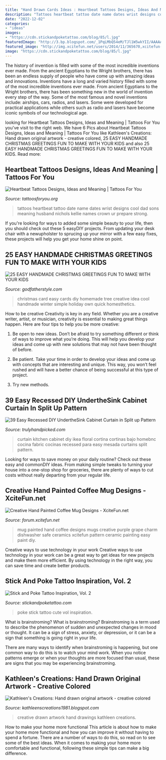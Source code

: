 ```yaml
---
title: "Hand Drawn Cards Ideas : Heartbeat Tattoos Designs, Ideas And Meaning"
description: "Tattoos heartbeat tattoo date name dates wrist designs cool dad sons meaning husband nichols kellie names crown ur prepare strong"
date: "2022-12-02"
categories:
- "ideas"
images:
- "https://cdn.stickandpoketattoo.com/blog/85/l.jpg"
featuredImage: "http://3.bp.blogspot.com/_1PqLMbQ54eM/TJl1W5wkYII/AAAAAAAAALo/XT6xbpKXUIQ/s1600/art+004.jpg"
featured_image: "http://img.xcitefun.net/users/2014/11/365670,xcitefun-coffee-mug-designs-7.jpg"
image: "https://cdn.stickandpoketattoo.com/blog/85/l.jpg"
---
```



The history of invention is filled with some of the most incredible inventions ever made. From the ancient Egyptians to the Wright brothers, there has been an endless supply of people who have come up with amazing ideas and innovations.
Inventions have a long and varied history filled with some of the most incredible inventions ever made. From ancient Egyptians to the Wright brothers, there has been something new in the world of invention every step of the way. Some of the most famous and novel inventions include: airships, cars, radios, and lasers. Some were developed for practical applications while others such as radio and lasers have become iconic symbols of our technological age.

	

		
looking for Heartbeat Tattoos Designs, Ideas and Meaning | Tattoos For You you've visit to the right web. We have 6 Pics about Heartbeat Tattoos Designs, Ideas and Meaning | Tattoos For You like Kathleen&#039;s Creations: Hand drawn original artwork - creative colored, 25 EASY HANDMADE CHRISTMAS GREETINGS FUN TO MAKE WITH YOUR KIDS and also 25 EASY HANDMADE CHRISTMAS GREETINGS FUN TO MAKE WITH YOUR KIDS. Read more:
		
    
## Heartbeat Tattoos Designs, Ideas And Meaning | Tattoos For You

<img loading=lazy src="https://www.tattoosforyou.org/wp-content/uploads/2016/10/Heartbeat-Tattoo-with-Date.jpg" onerror="this.onerror=null;this.src='https://tse1.mm.bing.net/th?id=OIP.zYGmOkW6Ul-Dl83Nks46-gHaJ4&amp;pid=15.1';" alt="Heartbeat Tattoos Designs, Ideas and Meaning | Tattoos For You">

_Source: tattoosforyou.org_

>tattoos heartbeat tattoo date name dates wrist designs cool dad sons meaning husband nichols kellie names crown ur prepare strong. 

	

If you're looking for ways to added some simple beauty to your life, then you should check out these 5 easyDIY projects. From updating your desk chair with a newupholster to sprucing up your mirror with a few easy fixes, these projects will help you get your home shine on point.

    
## 25 EASY HANDMADE CHRISTMAS GREETINGS FUN TO MAKE WITH YOUR KIDS

<img loading=lazy src="http://godfatherstyle.com/wp-content/uploads/2015/11/Homemade-Christmas-Card-Idea..jpg" onerror="this.onerror=null;this.src='https://tse2.mm.bing.net/th?id=OIP.kHOtryA2YO2B1RkscnNAjwHaLJ&amp;pid=15.1';" alt="25 EASY HANDMADE CHRISTMAS GREETINGS FUN TO MAKE WITH YOUR KIDS">

_Source: godfatherstyle.com_

>christmas card easy cards diy homemade tree creative idea cool handmade winter simple holiday own quick homesthetics. 

	

How to be creative
Creativity is key in any field. Whether you are a creative writer, artist, or musician, creativity is essential to making great things happen. Here are four tips to help you be more creative:
1. Be open to new ideas. Don’t be afraid to try something different or think of ways to improve what you’re doing. This will help you develop your ideas and come up with new solutions that may not have been thought of before.

2. Be patient. Take your time in order to develop your ideas and come up with concepts that are interesting and unique. This way, you won’t feel rushed and will have a better chance of being successful at this type of project.

3. Try new methods.

    
## 39 Easy Recessed DIY UndertheSink Cabinet Curtain In Split Up Pattern

<img loading=lazy src="https://trulyhandpicked.com/wp-content/uploads/2019/01/easyrecessed-diy-underthesink-cabinet-curtain-in-split-up-pattern-with-beautiful-floral-design-on-e-15487810074kgn8.jpg" onerror="this.onerror=null;this.src='https://tse1.mm.bing.net/th?id=OIP.WhdfjiutLvGGE8i3LD7SeAHaJ3&amp;pid=15.1';" alt="39 Easy Recessed DIY UndertheSink Cabinet Curtain in Split up Pattern">

_Source: trulyhandpicked.com_

>curtain kitchen cabinet diy ikea floral cortina cortinas bajo homebnc cocina fabric cocinas recessed para easy mesada curtains split pattern. 

	

Looking for ways to save money on your daily routine? Check out these easy and commonDIY ideas. From making simple tweaks to turning your house into a one-stop shop for groceries, there are plenty of ways to cut costs without really departing from your regular life.

    
## Creative Hand Painted Coffee Mug Designs - XciteFun.net

<img loading=lazy src="http://img.xcitefun.net/users/2014/11/365670,xcitefun-coffee-mug-designs-7.jpg" onerror="this.onerror=null;this.src='https://tse2.mm.bing.net/th?id=OIP.ygNv2WWGWR_XIOHGPatl5AHaJ4&amp;pid=15.1';" alt="Creative Hand Painted Coffee Mug Designs - XciteFun.net">

_Source: forum.xcitefun.net_

>mug painted hand coffee designs mugs creative purple grape charm dishwasher safe ceramics xcitefun pattern ceramic painting easy paint diy. 

	

Creative ways to use technology in your work
Creative ways to use technology in your work can be a great way to get ideas for new projects and make them more efficient. By using technology in the right way, you can save time and create better products.

    
## Stick And Poke Tattoo Inspiration, Vol. 2

<img loading=lazy src="https://cdn.stickandpoketattoo.com/blog/85/l.jpg" onerror="this.onerror=null;this.src='https://tse1.mm.bing.net/th?id=OIP.V0TmBBrP_97IxXT_p9Gj8QHaHa&amp;pid=15.1';" alt="Stick and Poke Tattoo Inspiration, Vol. 2">

_Source: stickandpoketattoo.com_

>poke stick tattoo cute vol inspiration. 

	

What is brainstroming?
What is brainstroming?
 Brainstroming is a term used to describe the phenomenon of sudden and unexpected changes in mood or thought. It can be a sign of stress, anxiety, or depression, or it can be a sign that something is going right in your life.

There are many ways to identify when brainstroming is happening, but one common way to do this is to watch your mind work. When you notice patterns emerge or when your thoughts are more focused than usual, these are signs that you may be experiencing brainstroming.

    
## Kathleen&#039;s Creations: Hand Drawn Original Artwork - Creative Colored

<img loading=lazy src="http://3.bp.blogspot.com/_1PqLMbQ54eM/TJl1W5wkYII/AAAAAAAAALo/XT6xbpKXUIQ/s1600/art+004.jpg" onerror="this.onerror=null;this.src='https://tse4.mm.bing.net/th?id=OIP.7kbjt0DZ30JaIu29P58YrAHaJ4&amp;pid=15.1';" alt="Kathleen&#039;s Creations: Hand drawn original artwork - creative colored">

_Source: kathleenscreations1981.blogspot.com_

>creative drawn artwork hand drawings kathleen creations. 

	

How to make your home more functional
This article is about how to make your home more functional and how you can improve it without having to spend a fortune. There are a number of ways to do this, so read on to see some of the best ideas. When it comes to making your home more comfortable and functional, following these simple tips can make a big difference.

